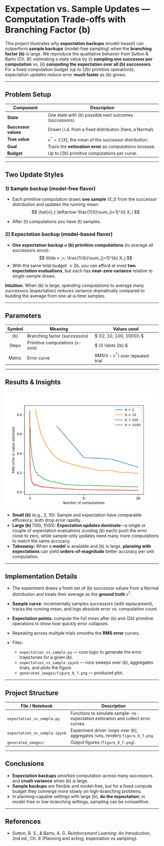 # **Expectation vs. Sample Updates — Computation Trade-offs with Branching Factor (b)**

This project illustrates why **expectation backups** (model-based) can outperform **sample backups** (model-free sampling) when the **branching factor (b)** is large. We reproduce the qualitative behavior from Sutton & Barto (Ch. 8): estimating a state value by (i) **sampling one successor per computation** vs. (ii) **computing the expectation over all (b) successors**. For a fixed computation budget (up to (2b) primitive operations), expectation updates reduce error **much faster** as (b) grows.

---

## **Problem Setup**

| Component            | Description                                                    |
| -------------------- |----------------------------------------------------------------|
| **State**            | One state with (b) possible next outcomes (successors).        |
| **Successor values** | Drawn i.i.d. from a fixed distribution (here, a Normal).       |
| **True value**       | $v^* = \mathbb{E}[X]$, the mean of the successor distribution. |
| **Goal**             | Track the **estimation error** as computations increase.       |
| **Budget**           | Up to (2b) primitive computations per curve.                   |

---

## **Two Update Styles**

### **1) Sample backup (model-free flavor)**

* Each primitive computation draws **one sample** (X_t) from the successor distribution and updates the running mean:
$$
\hat{v}_t \leftarrow \frac{1}{t}\sum_{i=1}^{t} X_i
$$


* After (t) computations you have (t) samples.

### **2) Expectation backup (model-based flavor)**

* **One expectation backup ≈ (b) primitive computations** (to average all successors once):
$$
\tilde v ;=; \frac{1}{b}\sum_{j=1}^{b} X_j
$$
* With the same total budget $\le 2b$, you can afford at most **two expectation evaluations**, but each has **near-zero variance** relative to single-sample draws.

**Intuition.** When (b) is large, spending computations to average many successors (expectation) reduces variance dramatically compared to building the average from one-at-a-time samples.

---

## **Parameters**
| Symbol | Meaning                         | Values used                |
|:-----:|---------------------------------|----------------------------|
| \(b\) | Branching factor (successors)   | $ (\{2, 10, 100, 1000\}\ $ |
| Steps | Primitive computations (x-axis) | $ (0 \ldots 2b) $          |
| Metric| Error curve                     | $\text{RMS}( \hat v - v^* )$ over repeated trial |

---

## **Results & Insights**

<img src="generated_images/figure_8_7.png" alt="RMS error vs number of computations for different branching factors" width="600">

* **Small (b)** (e.g., 2, 10): Sample and expectation have comparable efficiency; both drop error rapidly.
* **Large (b)** (100, 1000): **Expectation updates dominate**—a single or couple of expectation evaluations (costing (b) each) push the error close to zero, while sample-only updates need many more computations to match the same accuracy.
* **Takeaway:** When a **model** is available and (b) is large, **planning with expectations** can yield **orders-of-magnitude** better accuracy per unit computation.

---

## **Implementation Details**

* The experiment draws a fresh set of (b) successor values from a Normal distribution and treats their average as the **ground truth** $v^*$.
* **Sample curve:** incrementally samples successors (with replacement), tracks the running mean, and logs absolute error vs. computation count.
* **Expectation points:** compute the full mean after (b) and (2b) primitive operations to show how quickly error collapses.
* Repeating across multiple trials smooths the **RMS error** curves.
* Files:

  * `expectation_vs_sample.py` — core logic to generate the error trajectories for a given (b).
  * `expectation_vs_sample.ipynb` — runs sweeps over (b), aggregates trials, and plots the figure.
  * `generated_images/figure_8_7.png` — produced plot.

---

## **Project Structure**

| File / Notebook               | Description                                                                      |
| ----------------------------- | -------------------------------------------------------------------------------- |
| `expectation_vs_sample.py`    | Functions to simulate sample-vs-expectation estimation and collect error curves. |
| `expectation_vs_sample.ipynb` | Experiment driver: loops over (b), aggregates runs, renders `figure_8_7.png`.    |
| `generated_images/`           | Output figures (`figure_8_7.png`).                                               |

---

## **Conclusions**

* **Expectation backups** amortize computation across many successors and **crush variance** when (b) is large.
* **Sample backups** are flexible and model-free, but for a fixed compute budget they converge more slowly on high-branching problems.
* In planning-capable settings with large (b), **do the expectation**; in model-free or low-branching settings, sampling can be competitive.

---

## **References**

* Sutton, R. S., & Barto, A. G. *Reinforcement Learning: An Introduction*, 2nd ed., Ch. 8 (Planning and acting; expectation vs sampling).
